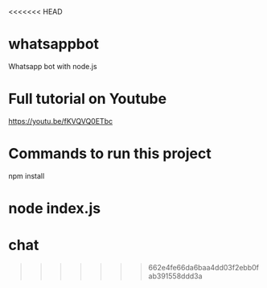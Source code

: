<<<<<<< HEAD
# whatsappbot
Whatsapp bot with node.js

# Full tutorial on Youtube
https://youtu.be/fKVQVQ0ETbc

# Commands to run this project
npm install

node index.js
=======
# chat
>>>>>>> 662e4fe66da6baa4dd03f2ebb0fab391558ddd3a
